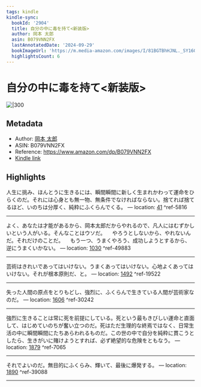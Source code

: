 ```yaml
---
tags: kindle
kindle-sync:
  bookId: '2904'
  title: 自分の中に毒を持て<新装版>
  author: 岡本 太郎
  asin: B079VNN2FX
  lastAnnotatedDate: '2024-09-29'
  bookImageUrl: 'https://m.media-amazon.com/images/I/81BGTBhHJNL._SY160.jpg'
  highlightsCount: 6
---
```


# 自分の中に毒を持て<新装版>
![|300](https://m.media-amazon.com/images/I/81BGTBhHJNL.jpg)
## Metadata
* Author: [岡本 太郎](https://www.amazon.comundefined)
* ASIN: B079VNN2FX
* Reference: https://www.amazon.com/dp/B079VNN2FX
* [Kindle link](kindle://book?action=open&asin=B079VNN2FX)

## Highlights
人生に挑み、ほんとうに生きるには、瞬間瞬間に新しく生まれかわって運命をひらくのだ。それには心身とも無一物、無条件でなければならない。捨てれば捨てるほど、いのちは分厚く、純粋にふくらんでくる。 — location: [41](kindle://book?action=open&asin=B079VNN2FX&location=41) ^ref-5816

---
よく、あなたは才能があるから、岡本太郎だからやれるので、凡人にはむずかしいという人がいる。そんなことはウソだ。 　やろうとしないから、やれないんだ。それだけのことだ。 　もう一つ、うまくやろう、成功しようとするから、逆にうまくいかない。 — location: [1030](kindle://book?action=open&asin=B079VNN2FX&location=1030) ^ref-49883

---
芸術はきれいであってはいけない。うまくあってはいけない。心地よくあってはいけない。それが根本原則だ、と。 — location: [1492](kindle://book?action=open&asin=B079VNN2FX&location=1492) ^ref-19522

---
失った人間の原点をとりもどし、強烈に、ふくらんで生きている人間が芸術家なのだ。 — location: [1606](kindle://book?action=open&asin=B079VNN2FX&location=1606) ^ref-30242

---
強烈に生きることは常に死を前提にしている。死という最もきびしい運命と直面して、はじめていのちが奮い立つのだ。死はただ生理的な終焉ではなく、日常生活の中に瞬間瞬間にたちあらわれるものだ。この世の中で自分を純粋に貫こうとしたら、生きがいに賭けようとすれば、必ず絶望的な危険をともなう。 — location: [1879](kindle://book?action=open&asin=B079VNN2FX&location=1879) ^ref-7065

---
それでよいのだ。無目的にふくらみ、輝いて、最後に爆発する。 — location: [1890](kindle://book?action=open&asin=B079VNN2FX&location=1890) ^ref-39088

---
